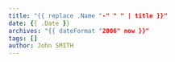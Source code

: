 ```yaml
---
title: "{{ replace .Name "-" " " | title }}"
date: {{ .Date }}
archives: "{{ dateFormat "2006" now }}"
tags: []
author: John SMITH
---
```

